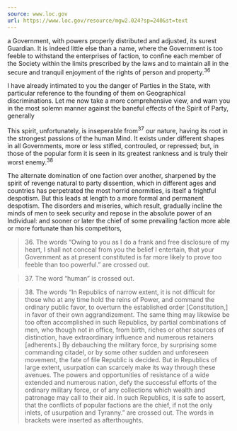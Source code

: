```yaml
---
source: www.loc.gov
url: https://www.loc.gov/resource/mgw2.024?sp=240&st=text
---
```


a Government, with powers properly distributed and adjusted, its surest Guardian. It is indeed little else than a name, where the Government is too feeble to withstand the enterprises of faction, to confine each member of the Society within the limits prescribed by the laws and to maintain all in the secure and tranquil enjoyment of the rights of person and property.<sup>36</sup>

I have already intimated to you the danger of Parties in the State, with particular reference to the founding of them on Geographical discriminations. Let me now take a more comprehensive view, and warn you in the most solemn manner against the baneful effects of the Spirit of Party, generally

This spirit, unfortunately, is inseperable from<sup>37</sup> our nature, having its root in the strongest passions of the human Mind. It exists under different shapes in all Governments, more or less stifled, controuled, or repressed; but, in those of the popular form it is seen in its greatest rankness and is truly their worst enemy.<sup>38</sup>

The alternate domination of one faction over another, sharpened by the spirit of revenge natural to party dissention, which in different ages and countries has perpetrated the most horrid enormities, is itself a frightful despotism. But this leads at length to a more formal and permanent despotism. The disorders and miseries, which result, gradually incline the minds of men to seek security and repose in the absolute power of an Individual: and sooner or later the chief of some prevailing faction more able or more fortunate than his competitors,

> 36\. The words “Owing to you as I do a frank and free disclosure of my heart, I shall not conceal from you the belief I entertain, that your Government as at present constituted is far more likely to prove too feeble than too powerful.” are crossed out.

> 37\. The word “human” is crossed out.

> 38\. The words “In Republics of narrow extent, it is not difficult for those who at any time hold the reins of Power, and command the ordinary public favor, to overturn the established order \[Constitution,\] in favor of their own aggrandizement. The same thing may likewise be too often accomplished in such Republics, by partial combinations of men, who though not in office, from birth, riches or other sources of distinction, have extraordinary influence and numerous retainers \[adherents.\] By debauching the military force, by surprising some commanding citadel, or by some other sudden and unforeseen movement, the fate of file Republic is decided. But in Republics of large extent, usurpation can scarcely make its way through these avenues. The powers and opportunities of resistance of a wide extended and numerous nation, defy the successful efforts of the ordinary military force, or of any collections which wealth and patronage may call to their aid. In such Republics, it is safe to assert, that the conflicts of popular factions are the chief, if not the only inlets, of usurpation and Tyranny.” are crossed out. The words in brackets were inserted as afterthoughts.
